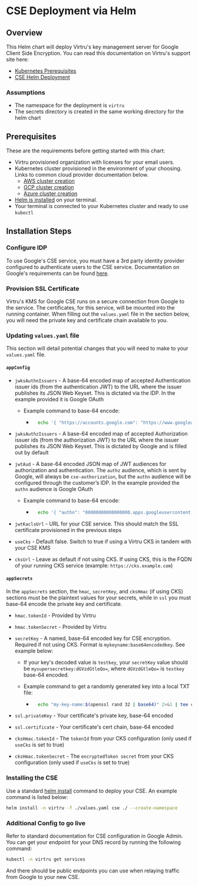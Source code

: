 # CSE Deployment via Helm

## Overview

This Helm chart will deploy Virtru's key management server for Google Client Side Encryption. You can read this documentation on Virtru's support site here:

* [Kubernetes Prerequisites](https://support.virtru.com/hc/en-us/articles/5747194158999-Client-Side-Encryption-Kubernetes-cluster)
* [CSE Helm Deployment](https://support.virtru.com/hc/en-us/articles/5746813541911-Client-Side-Encryption-install-Kubernetes)

### Assumptions

* The namespace for the deployment is `virtru`
* The secrets directory is created in the same working directory for the helm chart

## Prerequisites

These are the requirements before getting started with this chart:

* Virtru provisioned organization with licenses for your email users.
* Kubernetes cluster provisioned in the environment of your choosing. Links to common cloud provider documentation below.
  * [AWS cluster creation](https://docs.aws.amazon.com/eks/latest/userguide/create-cluster.html)
  * [GCP cluster creation](https://cloud.google.com/kubernetes-engine/docs/how-to/creating-a-zonal-cluster)
  * [Azure cluster creation](https://docs.microsoft.com/en-us/azure/aks/kubernetes-walkthrough-portal)
* [Helm is installed](https://helm.sh/docs/intro/install/) on your terminal.
* Your terminal is connected to your Kubernetes cluster and ready to use `kubectl`

## Installation Steps

### Configure IDP

To use Google's CSE service, you must have a 3rd party identity provider configured to authenticate users to the CSE service. Documentation on Google's requirements can be found [here](https://support.google.com/a/answer/10743588?hl=en).

### Provision SSL Certificate

Virtru's KMS for Google CSE runs on a secure connection from Google to the service. The certificates, for this service, will be mounted into the running container. When filling out the `values.yaml` file in the section below, you will need the private key and certificate chain available to you.

### Updating `values.yaml` file

This section will detail potential changes that you will need to make to your `values.yaml` file.

#### `appConfig`

* `jwksAuthnIssuers` - A base-64 encoded map of accepted Authentication issuer ids (from the authentication JWT) to the URL where the issuer publishes its JSON Web Keyset. This is dictated via the IDP. In the example provided it is Google OAuth
  * Example command to base-64 encode:
  
    * ```sh
        echo '{ "https://accounts.google.com": "https://www.googleapis.com/oauth2/v3/certs" }' | base64
        ```

* `jwksAuthzIssuers` - A base-64 encoded map of accepted Authorization issuer ids (from the authorization JWT) to the URL where the issuer publishes its JSON Web Keyset. This is dictated by Google and is filled out by default
* `jwtAud` - A base-64 encoded JSON map of JWT audiences for authorization and authentication. The `authz` audience, which is sent by Google, will always be  `cse-authorization`, but the `authn` audience will be configured through the customer’s IDP. In the example provided the `authn` audience is Google OAuth
  * Example command to base-64 encode:

    * ```sh
        echo '{ "authn": "00000000000000000.apps.googleusercontent.com", "authz":"cse-authorization" }' | base64
        ```

* `jwtKaclsUrl` - URL for your CSE service. This should match the SSL certificate provisioned in the previous steps
* `useCks` - Default false. Switch to true if using a Virtru CKS in tandem with your CSE KMS
* `cksUrl` - Leave as default if not using CKS. If using CKS, this is the FQDN of your running CKS service (example: `https://cks.example.com`)

#### `appSecrets`

In the `appSecrets` section, the `hmac`, `secretKey`, and `cksHmac` (if using CKS) sections must be the plaintext values for your secrets, while in `ssl` you must base-64 encode the private key and certificate.

* `hmac.tokenId` - Provided by Virtru
* `hmac.tokenSecret` - Provided by Virtru
* `secretKey` - A named, base-64 encoded key for CSE encryption. Required if not using CKS. Format is `mykeyname:base64encodedkey`. See example below:
  * If your key's decoded value is `testkey`, your `secretKey` value should be `mysupersecretkey:dGVzdGtleQo=`, where `dGVzdGtleQo=` is `testkey` base-64 encoded.
  * Example command to get a randomly generated key into a local TXT file:

    * ```sh
        echo "my-key-name:$(openssl rand 32 | base64)" 2>&1 | tee cseSecret.txt
        ```

* `ssl.privateKey` - Your certificate's private key, base-64 encoded
* `ssl.certificate` - Your certificate's cert chain, base-64 encoded
* `cksHmac.tokenId` - The `tokenId` from your CKS configuration (only used if `useCks` is set to true)
* `cksHmac.tokenSecret` - The `encryptedToken secret` from your CKS configuration (only used if `useCks` is set to true)

### Installing the CSE

Use a standard [helm install](https://helm.sh/docs/helm/helm_install/) command to deploy your CSE. An example command is listed below:

```sh
helm install -n virtru -f ./values.yaml cse ./ --create-namespace
```

### Additional Config to go live

Refer to standard documentation for CSE configuration in Google Admin. You can get your endpoint for your DNS record by running the following command:

```sh
kubectl -n virtru get services
```

And there should be public endpoints you can use when relaying traffic from Google to your new CSE.
